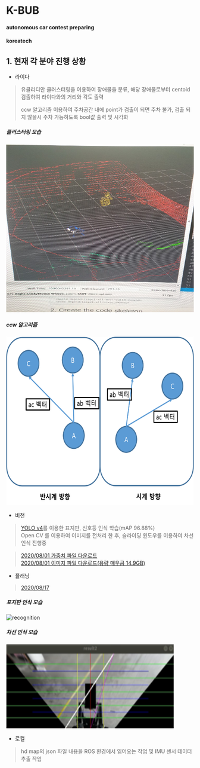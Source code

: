 # K-BUB
#### autonomous car contest preparing
#### koreatech

## 1. 현재 각 분야 진행 상황

* 라이다
> 유클리디안 클러스터링을 이용하여 장애물을 분류, 해당 장애물로부터 centoid 검출하여 라이다와의 거리와 각도 출력
> 
> ccw 알고리즘 이용하여 주차공간 내에 point가 검출이 되면 주차 불가, 검출 되지 않을시 주차 가능하도록 bool값 출력 및 시각화

##### 클러스터링 모습

<img src="/LiDAR/img/클러스터링.jpg" width="900px" height="450px" title="ccw" alt="recognition"></img><br/>


##### ccw 알고리즘 

<img src="/LiDAR/img/ccw.png" width="900px" height="450px" title="ccw" alt="recognition"></img><br/>



* 비전
> [YOLO v4](https://github.com/AlexeyAB/darknet)를 이용한 표지판, 신호등 인식 학습(mAP 96.88%)  
> Open CV 를 이용하여 이미지를 전처리 한 후, 슬라이딩 윈도우를 이용하여 차선인식 진행중  

> [2020/08/01 가중치 파일 다운로드](https://koreatechackr-my.sharepoint.com/:u:/g/personal/jun752601_koreatech_ac_kr/EUX4ebVUXcdDituoYFIJ0_QBPDAALaskfOO81BMw7soqHw?e=yqGHH4)  
> [2020/08/01 이미지 파일 다운로드(용량 매우큼 14.9GB)](https://koreatechackr-my.sharepoint.com/:u:/g/personal/jun752601_koreatech_ac_kr/EY2g1l3JskpPjfq7mptidfEBGpwcxWpImXruilVjKeyHNQ?e=b6OPT3)

* 플래닝
> [2020/08/17](https://koreatechackr-my.sharepoint.com/:u:/g/personal/jun752601_koreatech_ac_kr/EY_P6HrQh45JoHGBB67nYUUBLCQaM419OGnzAJ9BuYF2Gg?e=5gqXwY)

##### 표지판 인식 모습

<img src="/Vision/vision/image/recognition.jpg" width="900px" height="450px" title="vision" alt="recognition"></img><br/>

##### 차선 인식 모습
<img src="/Vision/vision/image/image01.png" width="450px" height="225px" title="vision" alt="recognition"></img><br/>

* 로컬
> hd map의 json 파일 내용을 ROS 환경에서 읽어오는 작업 및 IMU 센서 데이터 추출 작업
